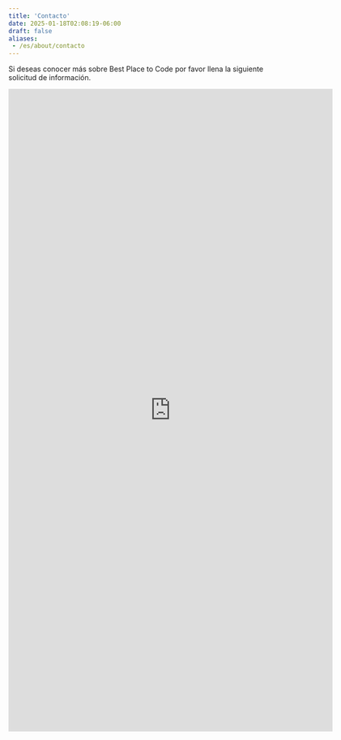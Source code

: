 ```yaml
---
title: 'Contacto'
date: 2025-01-18T02:08:19-06:00
draft: false
aliases:
 - /es/about/contacto
---
```




<p>Si deseas conocer más sobre Best Place to Code por favor llena la siguiente solicitud de información.</p>

<div class="container">
<p><iframe class="mx-auto d-block" frameborder="0" height="1270" marginheight="0" marginwidth="0" src="https://docs.google.com/forms/d/e/1FAIpQLScFguVq0ZpVeQWKviLVP2OwXwSyrWvwuCRP-ExDwzxEp1favQ/viewform?embedded=true" width="640">Loading...</iframe></p>
</div>
